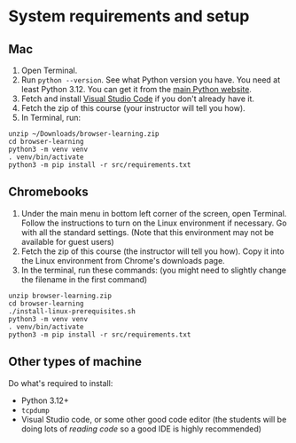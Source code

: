 # System requirements and setup

## Mac

1. Open Terminal.
2. Run `python --version`. See what Python version you have. You need at least Python 3.12. You can get it from the [main Python website](https://www.python.org/downloads/).
3. Fetch and install [Visual Studio Code](https://code.visualstudio.com/) if you don't already have it.
4. Fetch the zip of this course (your instructor will tell you how).
4. In Terminal, run:
```
unzip ~/Downloads/browser-learning.zip
cd browser-learning
python3 -m venv venv
. venv/bin/activate
python3 -m pip install -r src/requirements.txt
```

## Chromebooks

1. Under the main menu in bottom left corner of the screen, open Terminal. Follow the instructions to turn on the Linux environment if necessary. Go with all the standard settings. (Note that this environment may not be available for guest users)
2. Fetch the zip of this course (the instructor will tell you how). Copy it into the Linux environment from Chrome's downloads page.
3. In the terminal, run these commands: (you might need to slightly change the filename in the first command)
```
unzip browser-learning.zip
cd browser-learning
./install-linux-prerequisites.sh
python3 -m venv venv
. venv/bin/activate
python3 -m pip install -r src/requirements.txt
```

## Other types of machine

Do what's required to install:

* Python 3.12+
* `tcpdump`
* Visual Studio code, or some other good code editor (the students will be doing lots of _reading code_ so a good IDE is highly recommended)